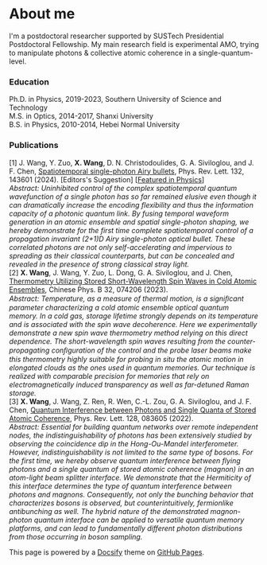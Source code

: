 # About me

I'm a postdoctoral researcher supported by SUSTech Presidential Postdoctoral Fellowship. My main research field is experimental AMO, trying to manipulate photons & collective atomic coherence in a single-quantum-level.  

### Education
Ph.D. in Physics, 2019-2023, Southern University of Science and Technology  
M.S. in Optics, 2014-2017, Shanxi University  
B.S. in Physics, 2010-2014, Hebei Normal University  

### Publications  
\[1\] J. Wang, Y. Zuo, **X. Wang**, D. N. Christodoulides, G. A. Siviloglou, and J. F. Chen, [Spatiotemporal single-photon Airy bullets](https://link.aps.org/doi/10.1103/PhysRevLett.132.143601), Phys. Rev. Lett. 132, 143601 (2024). [Editors's Suggestion] [[Featured in Physics](https://link.aps.org/doi/10.1103/Physics.17.53)]  
*Abstract: Uninhibited control of the complex spatiotemporal quantum wavefunction of a single photon has so far remained elusive even though it can dramatically increase the encoding flexibility and thus the information capacity of a photonic quantum link. By fusing temporal waveform generation in an atomic ensemble and spatial single-photon shaping, we hereby demonstrate for the first time complete spatiotemporal control of a propagation invariant (2+1)D Airy single-photon optical bullet. These correlated photons are not only self-accelerating and impervious to spreading as their classical counterparts, but can be concealed and revealed in the presence of strong classical stray light.*  
\[2\] **X. Wang**, J. Wang, Y. Zuo, L. Dong, G. A. Siviloglou, and J. Chen, [Thermometry Utilizing Stored Short-Wavelength Spin Waves in Cold Atomic Ensembles](https://iopscience.iop.org/article/10.1088/1674-1056/accb4f), Chinese Phys. B 32, 074206 (2023).  
*Abstract: Temperature, as a measure of thermal motion, is a signiﬁcant parameter characterizing a cold atomic ensemble optical quantum memory. In a cold gas, storage lifetime strongly depends on its temperature and is associated with the spin wave decoherence. Here we experimentally demonstrate a new spin wave thermometry method relying on this direct dependence. The short-wavelength spin waves resulting from the counter-propagating conﬁguration of the control and the probe laser beams make this thermometry highly suitable for probing in situ the atomic motion in elongated clouds as the ones used in quantum memories. Our technique is realized with comparable precision for memories that rely on electromagnetically induced transparency as well as far-detuned Raman storage.*  
\[3\] **X. Wang**, J. Wang, Z. Ren, R. Wen, C.-L. Zou, G. A. Siviloglou, and J. F. Chen, [Quantum Interference between Photons and Single Quanta of Stored Atomic Coherence](https://link.aps.org/doi/10.1103/PhysRevLett.128.083605), Phys. Rev. Lett. 128, 083605 (2022).  
*Abstract: Essential for building quantum networks over remote independent nodes, the indistinguishability of photons has been extensively studied by observing the coincidence dip in the Hong-Ou-Mandel interferometer. However, indistinguishability is not limited to the same type of bosons. For the first time, we hereby observe quantum interference between flying photons and a single quantum of stored atomic coherence (magnon) in an atom-light beam splitter interface. We demonstrate that the Hermiticity of this interface determines the type of quantum interference between photons and magnons. Consequently, not only the bunching behavior that characterizes bosons is observed, but counterintuitively, fermionlike antibunching as well. The hybrid nature of the demonstrated magnon-photon quantum interface can be applied to versatile quantum memory platforms, and can lead to fundamentally different photon distributions from those occurring in boson sampling.*


This page is powered by a [Docsify][1] theme on [GitHub Pages][2].

[1]: https://docsify.js.org
[2]: https://pages.github.com/
